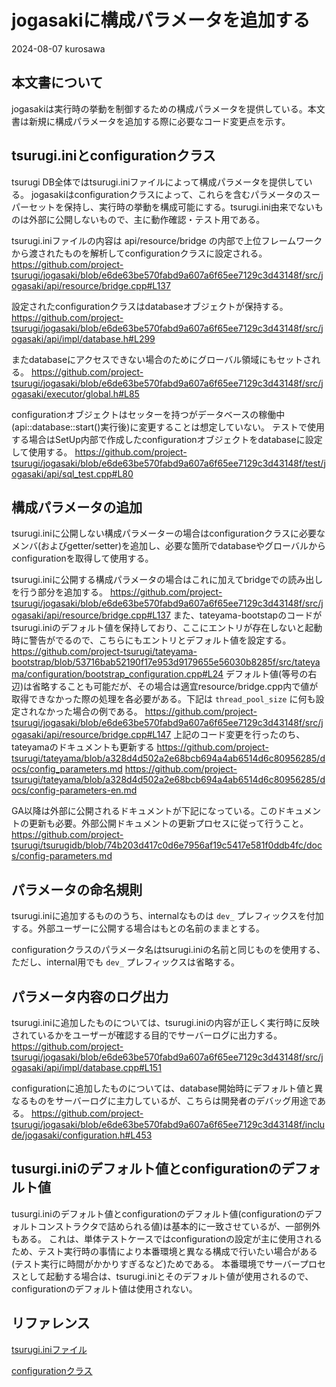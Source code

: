 # jogasakiに構成パラメータを追加する 

2024-08-07 kurosawa

## 本文書について

jogasakiは実行時の挙動を制御するための構成パラメータを提供している。本文書は新規に構成パラメータを追加する際に必要なコード変更点を示す。

## tsurugi.iniとconfigurationクラス

tsurugi DB全体ではtsurugi.iniファイルによって構成パラメータを提供している。
jogasakiはconfigurationクラスによって、これらを含むパラメータのスーパーセットを保持し、実行時の挙動を構成可能にする。tsurugi.ini由来でないものは外部に公開しないもので、主に動作確認・テスト用である。

tsurugi.iniファイルの内容は api/resource/bridge の内部で上位フレームワークから渡されたものを解析してconfigurationクラスに設定される。
https://github.com/project-tsurugi/jogasaki/blob/e6de63be570fabd9a607a6f65ee7129c3d43148f/src/jogasaki/api/resource/bridge.cpp#L137

設定されたconfigurationクラスはdatabaseオブジェクトが保持する。
https://github.com/project-tsurugi/jogasaki/blob/e6de63be570fabd9a607a6f65ee7129c3d43148f/src/jogasaki/api/impl/database.h#L299

またdatabaseにアクセスできない場合のためにグローバル領域にもセットされる。
https://github.com/project-tsurugi/jogasaki/blob/e6de63be570fabd9a607a6f65ee7129c3d43148f/src/jogasaki/executor/global.h#L85

configurationオブジェクトはセッターを持つがデータベースの稼働中(api::database::start()実行後)に変更することは想定していない。
テストで使用する場合はSetUp内部で作成したconfigurationオブジェクトをdatabaseに設定して使用する。
https://github.com/project-tsurugi/jogasaki/blob/e6de63be570fabd9a607a6f65ee7129c3d43148f/test/jogasaki/api/sql_test.cpp#L80

## 構成パラメータの追加 

tsurugi.iniに公開しない構成パラメーターの場合はconfigurationクラスに必要なメンバ(およびgetter/setter)を追加し、必要な箇所でdatabaseやグローバルからconfigurationを取得して使用する。

tsurugi.iniに公開する構成パラメータの場合はこれに加えてbridgeでの読み出しを行う部分を追加する。
https://github.com/project-tsurugi/jogasaki/blob/e6de63be570fabd9a607a6f65ee7129c3d43148f/src/jogasaki/api/resource/bridge.cpp#L137
また、tateyama-bootstapのコードがtsurugi.iniのデフォルト値を保持しており、ここにエントリが存在しないと起動時に警告がでるので、こちらにもエントリとデフォルト値を設定する。
https://github.com/project-tsurugi/tateyama-bootstrap/blob/53716bab52190f17e953d9179655e56030b8285f/src/tateyama/configuration/bootstrap_configuration.cpp#L24
デフォルト値(等号の右辺)は省略することも可能だが、その場合は適宜resource/bridge.cpp内で値が取得できなかった際の処理を各必要がある。下記は `thread_pool_size` に何も設定されなかった場合の例である。
https://github.com/project-tsurugi/jogasaki/blob/e6de63be570fabd9a607a6f65ee7129c3d43148f/src/jogasaki/api/resource/bridge.cpp#L147
上記のコード変更を行ったのち、tateyamaのドキュメントも更新する
https://github.com/project-tsurugi/tateyama/blob/a328d4d502a2e68bcb694a4ab6514d6c80956285/docs/config_parameters.md
https://github.com/project-tsurugi/tateyama/blob/a328d4d502a2e68bcb694a4ab6514d6c80956285/docs/config-parameters-en.md

GA以降は外部に公開されるドキュメントが下記になっている。このドキュメントの更新も必要。外部公開ドキュメントの更新プロセスに従って行うこと。
https://github.com/project-tsurugi/tsurugidb/blob/74b203d417c0d6e7956af19c5417e581f0ddb4fc/docs/config-parameters.md

## パラメータの命名規則

tsurugi.iniに追加するもののうち、internalなものは `dev_` プレフィックスを付加する。外部ユーザーに公開する場合はもとの名前のままとする。

configurationクラスのパラメータ名はtsurugi.iniの名前と同じものを使用する、ただし、internal用でも `dev_` プレフィックスは省略する。

## パラメータ内容のログ出力

tsurugi.iniに追加したものについては、tsurugi.iniの内容が正しく実行時に反映されているかをユーザーが確認する目的でサーバーログに出力する。
https://github.com/project-tsurugi/jogasaki/blob/e6de63be570fabd9a607a6f65ee7129c3d43148f/src/jogasaki/api/impl/database.cpp#L151

configurationに追加したものについては、database開始時にデフォルト値と異なるものをサーバーログに主力しているが、こちらは開発者のデバッグ用途である。
https://github.com/project-tsurugi/jogasaki/blob/e6de63be570fabd9a607a6f65ee7129c3d43148f/include/jogasaki/configuration.h#L453

## tusurgi.iniのデフォルト値とconfigurationのデフォルト値

tusurgi.iniのデフォルト値とconfigurationのデフォルト値(configurationのデフォルトコンストラクタで詰められる値)は基本的に一致させているが、一部例外もある。
これは、単体テストケースではconfigurationの設定が主に使用されるため、テスト実行時の事情により本番環境と異なる構成で行いたい場合がある(テスト実行に時間がかかりすぎるなど)ためである。
本番環境でサーバープロセスとして起動する場合は、tsurugi.iniとそのデフォルト値が使用されるので、configurationのデフォルト値は使用されない。

## リファレンス

[tsurugi.iniファイル](https://github.com/project-tsurugi/tateyama/blob/d4a0d6cff5863fc556cec0dbec6574e29e6086ee/docs/config_parameters.md)

[configurationクラス](https://github.com/project-tsurugi/jogasaki/blob/e6de63be570fabd9a607a6f65ee7129c3d43148f/include/jogasaki/configuration.h)

